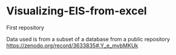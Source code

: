 # Visualizing-EIS-from-excel
First repository

Data used is from a subset of a database from a public repository
https://zenodo.org/record/3633835#.Y_e_mybMKUk
